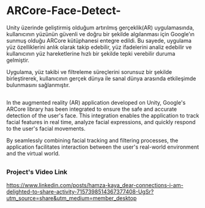 # ARCore-Face-Detect-

Unity üzerinde geliştirmiş olduğum artırılmış gerçeklik(AR) uygulamasında, kullanıcının yüzünün güvenli ve doğru bir şekilde algılanması için Google’ın sunmuş olduğu ARCore kütüphanesi entegre edildi. Bu sayede, uygulama yüz özelliklerini anlık olarak takip edebilir, yüz ifadelerini analiz edebilir ve kullanıcının yüz hareketlerine hızlı bir şekilde tepki verebilir duruma gelmiştir.

Uygulama, yüz takibi ve filtreleme süreçlerini sorunsuz bir şekilde birleştirerek, kullanıcının gerçek dünya ile sanal dünya arasında etkileşimde bulunmasını sağlanmıştır. 

##

In the augmented reality (AR) application developed on Unity, Google's ARCore library has been integrated to ensure the safe and accurate detection of the user's face. This integration enables the application to track facial features in real time, analyze facial expressions, and quickly respond to the user's facial movements.

By seamlessly combining facial tracking and filtering processes, the application facilitates interaction between the user's real-world environment and the virtual world.

##

<h3>Project's Video Link</h3>

https://www.linkedin.com/posts/hamza-kaya_dear-connections-i-am-delighted-to-share-activity-7157398514367377408-UgSr?utm_source=share&utm_medium=member_desktop
